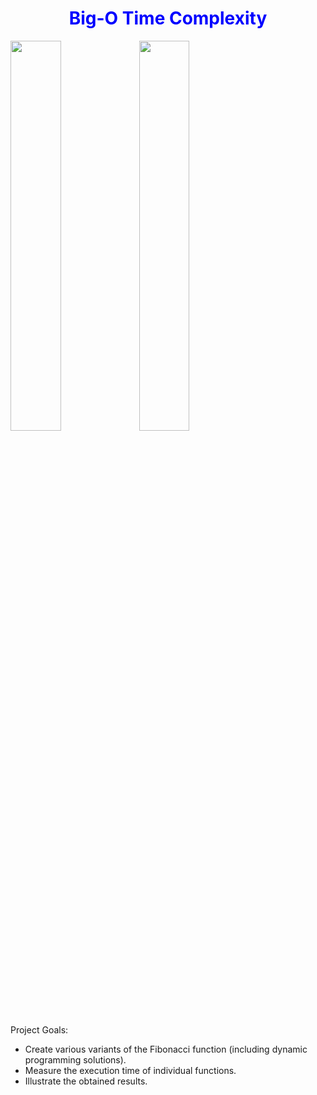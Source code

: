 <h1 style="text-align:center; color:blue; font-weight:bold;">Big-O Time Complexity</h1> 
<img src="https://github.com/mArcinUci/project_time_complexity_dp_for_while_recur/assets/102475899/4f63be86-2fb2-46dc-ae26-a6baed08d529" width="40%"></img> 
<img src="https://github.com/mArcinUci/project_time_complexity_dp_for_while_recur/assets/102475899/3d31ddd2-f082-48f7-8b75-5e3c98684409" width="40%"></img>

Project Goals:
- Create various variants of the Fibonacci function (including dynamic programming solutions).
- Measure the execution time of individual functions.
- Illustrate the obtained results.
